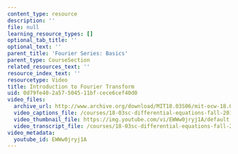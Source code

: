 ```yaml
---
content_type: resource
description: ''
file: null
learning_resource_types: []
optional_tab_title: ''
optional_text: ''
parent_title: 'Fourier Series: Basics'
parent_type: CourseSection
related_resources_text: ''
resource_index_text: ''
resourcetype: Video
title: Introduction to Fourier Transform
uid: 0d79fe40-2a57-5045-11bf-cece6cef40d0
video_files:
  archive_url: http://www.archive.org/download/MIT18.03S06/mit-ocw-18.03-lec15-14mar2003-220k_512kb.mp4
  video_captions_file: /courses/18-03sc-differential-equations-fall-2011/a257aaf13f8757e6a97f1e23139c7210_EWWw0jryj1A.vtt
  video_thumbnail_file: https://img.youtube.com/vi/EWWw0jryj1A/default.jpg
  video_transcript_file: /courses/18-03sc-differential-equations-fall-2011/c85ef922eeaaa2c3df11ec0874494eb1_EWWw0jryj1A.pdf
video_metadata:
  youtube_id: EWWw0jryj1A
---
```

